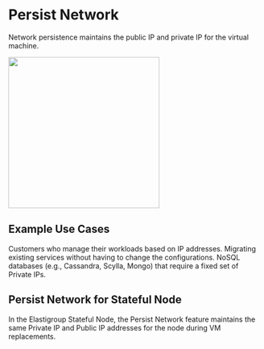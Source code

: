 # Persist Network

Network persistence maintains the public IP and private IP for the virtual machine.

<img src="/elastigroup/_media/azure-features-stateful-nodes-01.png" width="300" />

## Example Use Cases

Customers who manage their workloads based on IP addresses.
Migrating existing services without having to change the configurations.
NoSQL databases (e.g., Cassandra, Scylla, Mongo) that require a fixed set of Private IPs.

## Persist Network for Stateful Node

In the Elastigroup Stateful Node, the Persist Network feature maintains the same Private IP and Public IP addresses for the node during VM replacements.
